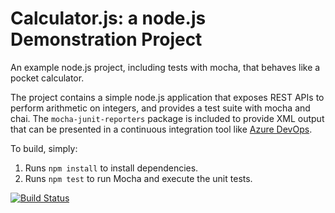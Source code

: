Calculator.js: a node.js Demonstration Project
==============================================
An example node.js project, including tests with mocha, that behaves like
a pocket calculator.

The project contains a simple node.js application that exposes REST APIs
to perform arithmetic on integers, and provides a test suite with mocha
and chai.  The `mocha-junit-reporters` package is included to provide XML
output that can be presented in a continuous integration tool like
[Azure DevOps](https://azure.com/devops).

To build, simply:

1. Runs `npm install` to install dependencies.
2. Runs `npm test` to run Mocha and execute the unit tests.




[![Build Status](https://dev.azure.com/QuetzalcoatlGarcia/Calculator/_apis/build/status/QuetzalcoatlG.calculator?branchName=master)](https://dev.azure.com/QuetzalcoatlGarcia/Calculator/_build/latest?definitionId=51&branchName=master)

